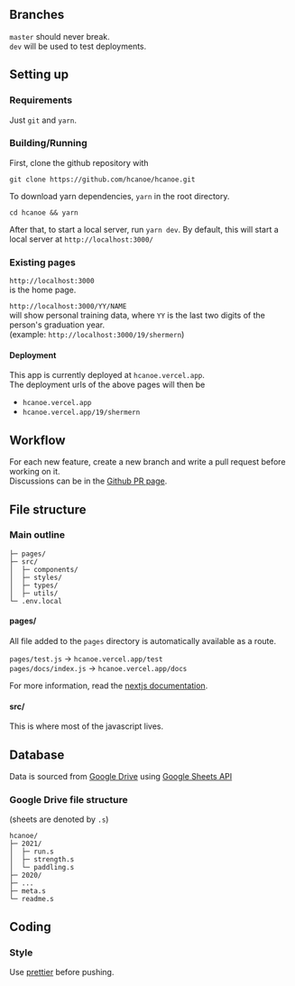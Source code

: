 ## Branches
`master` should never break.  
`dev` will be used to test deployments.

## Setting up

### Requirements
Just `git` and `yarn`.

### Building/Running
First, clone the github repository with
```
git clone https://github.com/hcanoe/hcanoe.git
```

To download yarn dependencies, `yarn` in the root directory.
```
cd hcanoe && yarn 
```
After that, to start a local server, run `yarn dev`. By default, this will start a local server at `http://localhost:3000/`

### Existing pages

`http://localhost:3000`  
is the home page.

`http://localhost:3000/YY/NAME`  
will show personal training data, where `YY` is the last two digits of the person's graduation year.  
(example: `http://localhost:3000/19/shermern`)

#### Deployment

This app is currently deployed at `hcanoe.vercel.app`.  
The deployment urls of the above pages will then be  
- `hcanoe.vercel.app`
- `hcanoe.vercel.app/19/shermern`

## Workflow
For each new feature, create a new branch and write a pull request before working on it.  
Discussions can be in the [Github PR page](https://github.com/hcanoe/hcanoe/pulls).

## File structure

### Main outline
```
├─ pages/
├─ src/
│  ├─ components/
│  ├─ styles/
│  ├─ types/
│  ├─ utils/
└─ .env.local
```

#### pages/
All file added to the `pages` directory is automatically available as a route.

`pages/test.js` → `hcanoe.vercel.app/test`  
`pages/docs/index.js` → `hcanoe.vercel.app/docs`

For more information, read the [nextjs documentation](https://nextjs.org/docs/routing/introduction).

#### src/
This is where most of the javascript lives.

## Database
Data is sourced from [Google Drive](https://drive.google.com/drive/folders/1nwzMO1JISqGi67b1wcKCSbFmCTF5g_KU)
using [Google Sheets API](https://developers.google.com/sheets/api/reference/rest)  

### Google Drive file structure
(sheets are denoted by `.s`)
```
hcanoe/
├─ 2021/
│  ├─ run.s
│  ├─ strength.s
│  └─ paddling.s
├─ 2020/
├─ ...
├─ meta.s
└─ readme.s
```

## Coding

### Style
Use [prettier](https://prettier.io/) before pushing.
